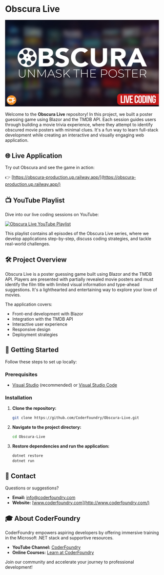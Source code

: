# Obscura Live
![Obscura Live](/Assets/thumbnail_obscura_YT.jpg)

Welcome to the **Obscura Live** repository! In this project, we built a poster guessing game using Blazor and the TMDB API. Each session guides users through building a movie trivia experience, where they attempt to identify obscured movie posters with minimal clues. It's a fun way to learn full-stack development while creating an interactive and visually engaging web application.

## 🌐 Live Application

Try out Obscura and see the game in action:

👉 [https://obscura-production.up.railway.app/](https://obscura-production.up.railway.app/)

## 📺 YouTube Playlist

Dive into our live coding sessions on YouTube:

[![Obscura Live YouTube Playlist](https://img.shields.io/badge/Watch%20on-YouTube-red?logo=youtube)](https://www.youtube.com/watch?v=d1x15t48PeQ&list=PLsMVKf4Dj5UQeREh1YqCS0b9iy9EZH8v0&index=1)

This playlist contains all episodes of the Obscura Live series, where we develop applications step-by-step, discuss coding strategies, and tackle real-world challenges.

## 🛠️ Project Overview

Obscura Live is a poster guessing game built using Blazor and the TMDB API. Players are presented with partially revealed movie posters and must identify the film title with limited visual information and type-ahead suggestions. It's a lighthearted and entertaining way to explore your love of movies.

The application covers:

- Front-end development with Blazor
- Integration with the TMDB API
- Interactive user experience
- Responsive design
- Deployment strategies

## 🚀 Getting Started

Follow these steps to set up locally:

### Prerequisites

- [Visual Studio](https://visualstudio.microsoft.com/) (recommended) or [Visual Studio Code](https://code.visualstudio.com/)

### Installation

1. **Clone the repository:**

    ```bash
    git clone https://github.com/CoderFoundry/Obscura-Live.git
    ```

2. **Navigate to the project directory:**

    ```bash
    cd Obscura-Live
    ```

3. **Restore dependencies and run the application:**

    ```bash
    dotnet restore
    dotnet run
    ```

## 📧 Contact

Questions or suggestions?

- **Email:** [info@coderfoundry.com](mailto:info@coderfoundry.com)
- **Website:** [www.coderfoundry.com](http://www.coderfoundry.com/)

## 🎓 About CoderFoundry

CoderFoundry empowers aspiring developers by offering immersive training in the Microsoft .NET stack and supportive resources.

- **YouTube Channel:** [CoderFoundry](https://www.youtube.com/@CoderFoundry/streams)
- **Online Courses:** [Learn at CoderFoundry](https://learn.coderfoundry.com/)

Join our community and accelerate your journey to professional development!
